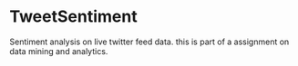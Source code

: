 # TweetSentiment

Sentiment analysis on live twitter feed data.
this is part of a assignment on data mining and analytics.
